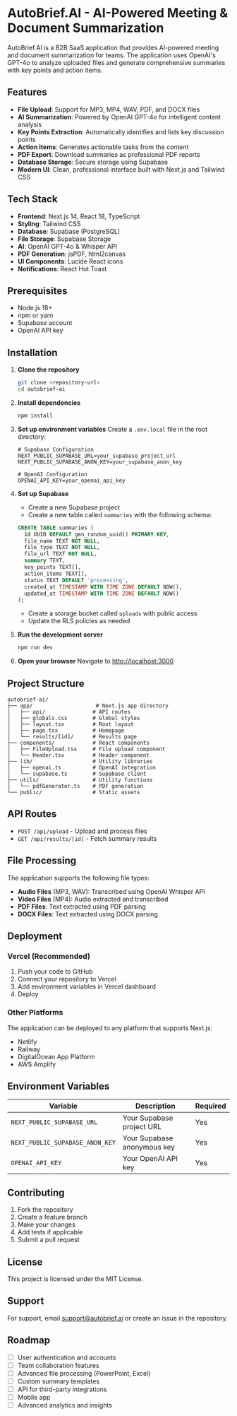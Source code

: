 # AutoBrief.AI - AI-Powered Meeting & Document Summarization

AutoBrief.AI is a B2B SaaS application that provides AI-powered meeting and document summarization for teams. The application uses OpenAI's GPT-4o to analyze uploaded files and generate comprehensive summaries with key points and action items.

## Features

- **File Upload**: Support for MP3, MP4, WAV, PDF, and DOCX files
- **AI Summarization**: Powered by OpenAI GPT-4o for intelligent content analysis
- **Key Points Extraction**: Automatically identifies and lists key discussion points
- **Action Items**: Generates actionable tasks from the content
- **PDF Export**: Download summaries as professional PDF reports
- **Database Storage**: Secure storage using Supabase
- **Modern UI**: Clean, professional interface built with Next.js and Tailwind CSS

## Tech Stack

- **Frontend**: Next.js 14, React 18, TypeScript
- **Styling**: Tailwind CSS
- **Database**: Supabase (PostgreSQL)
- **File Storage**: Supabase Storage
- **AI**: OpenAI GPT-4o & Whisper API
- **PDF Generation**: jsPDF, html2canvas
- **UI Components**: Lucide React icons
- **Notifications**: React Hot Toast

## Prerequisites

- Node.js 18+ 
- npm or yarn
- Supabase account
- OpenAI API key

## Installation

1. **Clone the repository**
   ```bash
   git clone <repository-url>
   cd autobrief-ai
   ```

2. **Install dependencies**
   ```bash
   npm install
   ```

3. **Set up environment variables**
   Create a `.env.local` file in the root directory:
   ```env
   # Supabase Configuration
   NEXT_PUBLIC_SUPABASE_URL=your_supabase_project_url
   NEXT_PUBLIC_SUPABASE_ANON_KEY=your_supabase_anon_key

   # OpenAI Configuration
   OPENAI_API_KEY=your_openai_api_key
   ```

4. **Set up Supabase**
   - Create a new Supabase project
   - Create a new table called `summaries` with the following schema:
   ```sql
   CREATE TABLE summaries (
     id UUID DEFAULT gen_random_uuid() PRIMARY KEY,
     file_name TEXT NOT NULL,
     file_type TEXT NOT NULL,
     file_url TEXT NOT NULL,
     summary TEXT,
     key_points TEXT[],
     action_items TEXT[],
     status TEXT DEFAULT 'processing',
     created_at TIMESTAMP WITH TIME ZONE DEFAULT NOW(),
     updated_at TIMESTAMP WITH TIME ZONE DEFAULT NOW()
   );
   ```
   - Create a storage bucket called `uploads` with public access
   - Update the RLS policies as needed

5. **Run the development server**
   ```bash
   npm run dev
   ```

6. **Open your browser**
   Navigate to [http://localhost:3000](http://localhost:3000)

## Project Structure

```
autobrief-ai/
├── app/                    # Next.js app directory
│   ├── api/               # API routes
│   ├── globals.css        # Global styles
│   ├── layout.tsx         # Root layout
│   ├── page.tsx           # Homepage
│   └── results/[id]/      # Results page
├── components/            # React components
│   ├── FileUpload.tsx     # File upload component
│   └── Header.tsx         # Header component
├── lib/                   # Utility libraries
│   ├── openai.ts          # OpenAI integration
│   └── supabase.ts        # Supabase client
├── utils/                 # Utility functions
│   └── pdfGenerator.ts    # PDF generation
└── public/                # Static assets
```

## API Routes

- `POST /api/upload` - Upload and process files
- `GET /api/results/[id]` - Fetch summary results

## File Processing

The application supports the following file types:

- **Audio Files** (MP3, WAV): Transcribed using OpenAI Whisper API
- **Video Files** (MP4): Audio extracted and transcribed
- **PDF Files**: Text extracted using PDF parsing
- **DOCX Files**: Text extracted using DOCX parsing

## Deployment

### Vercel (Recommended)

1. Push your code to GitHub
2. Connect your repository to Vercel
3. Add environment variables in Vercel dashboard
4. Deploy

### Other Platforms

The application can be deployed to any platform that supports Next.js:
- Netlify
- Railway
- DigitalOcean App Platform
- AWS Amplify

## Environment Variables

| Variable | Description | Required |
|----------|-------------|----------|
| `NEXT_PUBLIC_SUPABASE_URL` | Your Supabase project URL | Yes |
| `NEXT_PUBLIC_SUPABASE_ANON_KEY` | Your Supabase anonymous key | Yes |
| `OPENAI_API_KEY` | Your OpenAI API key | Yes |

## Contributing

1. Fork the repository
2. Create a feature branch
3. Make your changes
4. Add tests if applicable
5. Submit a pull request

## License

This project is licensed under the MIT License.

## Support

For support, email support@autobrief.ai or create an issue in the repository.

## Roadmap

- [ ] User authentication and accounts
- [ ] Team collaboration features
- [ ] Advanced file processing (PowerPoint, Excel)
- [ ] Custom summary templates
- [ ] API for third-party integrations
- [ ] Mobile app
- [ ] Advanced analytics and insights 